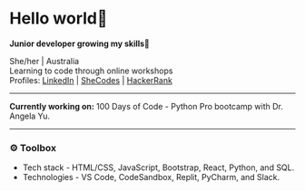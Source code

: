 <h1>Hello world👋</h1>
<p><b>Junior developer growing my skills🌱</b></p>
<p>She/her | Australia
  <br>
  Learning to code through online workshops
<br>
Profiles: <a href="https://www.linkedin.com/in/naomidewys/" target="_blank">LinkedIn</a> | <a href="https://www.shecodes.io/graduates/7751-naomi-de-wys" target="_blank">SheCodes</a> | <a href="https://www.hackerrank.com/profile/naomidewys" target="_blank">HackerRank</a>
  <hr>
  <p><b>Currently working on:</b> 100 Days of Code - Python Pro bootcamp with Dr. Angela Yu.</p>
  <hr>
  <h3>⚙️ Toolbox</h3>
<ul>
  <li>
    Tech stack - HTML/CSS, JavaScript, Bootstrap, React, Python, and SQL.
  </li>
  <li>
    Technologies - VS Code, CodeSandbox, Replit, PyCharm, and Slack.
  </li>
</ul>


<!---
naomidewys/naomidewys is a ✨ special ✨ repository because its `README.md` (this file) appears on your GitHub profile.
You can click the Preview link to take a look at your changes.
--->
